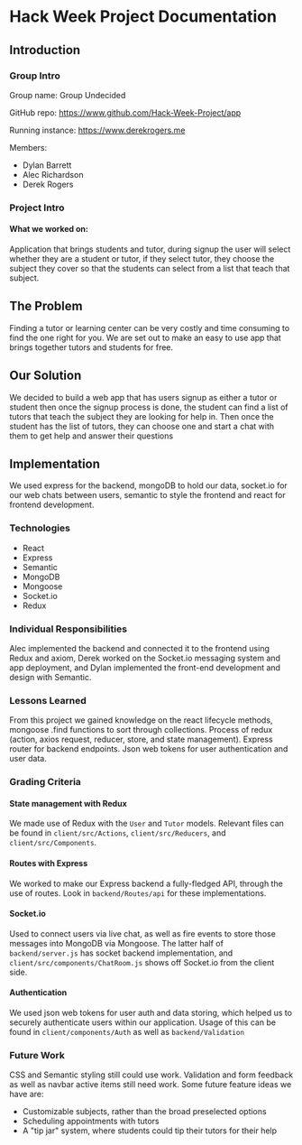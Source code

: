 # Hack Week Project Documentation

## Introduction

### Group Intro

Group name: Group Undecided

GitHub repo: https://www.github.com/Hack-Week-Project/app

Running instance: https://www.derekrogers.me

Members:
* Dylan Barrett
* Alec Richardson
* Derek Rogers

### Project Intro

#### What we worked on:

Application that brings students and tutor, during signup the user will select whether they are a student or tutor, if they select tutor, they choose the subject they cover so that the students can select from a list that teach that subject.

## The Problem

Finding a tutor or learning center can be very costly and time consuming to find the one right for you. We are set out to make an easy to use app that brings together tutors and students for free.

## Our Solution

We decided to build a web app that has users signup as either a tutor or student then once the signup process is done, the student can find a list of tutors that teach the subject they are looking for help in. Then once the student has the list of tutors, they can choose one and start a chat with them to get help and answer their questions


## Implementation

We used express for the backend, mongoDB to hold our data, socket.io for our web chats between users, semantic to style the frontend and react for frontend development.

### Technologies

* React
* Express
* Semantic
* MongoDB
* Mongoose
* Socket.io
* Redux

### Individual Responsibilities

Alec implemented the backend and connected it to the frontend using Redux and axiom, Derek worked on the Socket.io messaging system and app deployment, and Dylan implemented the front-end development and design with Semantic.

### Lessons Learned

From this project we gained knowledge on the react lifecycle methods, mongoose .find functions to sort through collections. Process of redux (action, axios request, reducer, store, and state management). Express router for backend endpoints. Json web tokens for user authentication and user data.

### Grading Criteria

#### State management with Redux

We made use of Redux with the `User` and `Tutor` models. Relevant files can be found in `client/src/Actions`, `client/src/Reducers`, and `client/src/Components`.

#### Routes with Express

We worked to make our Express backend a fully-fledged API, through the use of routes. Look in `backend/Routes/api` for these implementations.

#### Socket.io

Used to connect users via live chat, as well as fire events to store those messages into MongoDB via Mongoose. The latter half of `backend/server.js` has socket backend implementation, and `client/src/components/ChatRoom.js` shows off Socket.io from the client side.

#### Authentication

We used json web tokens for user auth and data storing, which helped us to securely authenticate users within our application. Usage of this can be found in `client/components/Auth` as well as `backend/Validation`


### Future Work

CSS and Semantic styling still could use work. Validation and form feedback as well as navbar active items still need work.
 Some future feature ideas we have are:
 * Customizable subjects, rather than the broad preselected options
 * Scheduling appointments with tutors
 * A "tip jar" system, where students could tip their tutors for their help
